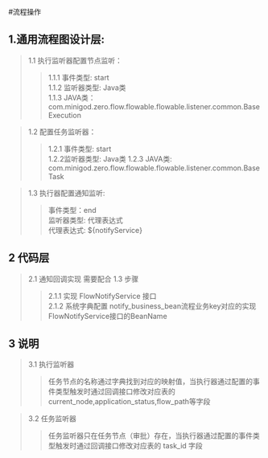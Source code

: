 #流程操作
##  1.通用流程图设计层:
> 1.1 执行监听器配置节点监听：
>> 1.1.1 事件类型: start   
>> 1.1.2 监听器类型: Java类  
>> 1.1.3 JAVA类：com.minigod.zero.flow.flowable.flowable.listener.common.BaseExecution  

> 1.2 配置任务监听器：  
>> 1.2.1 事件类型: start   
>> 1.2.2监听器类型: Java类
>> 1.2.3 JAVA类: com.minigod.zero.flow.flowable.flowable.listener.common.BaseTask
 
> 1.3 执行器配置通知监听: 
>> 事件类型：end  
>> 监听器类型: 代理表达式  
>> 代理表达式: ${notifyService}

## 2 代码层
> 2.1 通知回调实现 需要配合 1.3 步骤
>> 2.1.1 实现 FlowNotifyService 接口  
>> 2.1.2 系统字典配置 notify_business_bean流程业务key对应的实现FlowNotifyService接口的BeanName  

## 3 说明
> 3.1 执行监听器 
>> 任务节点的名称通过字典找到对应的映射值，当执行器通过配置的事件类型触发时通过回调接口修改对应表的 current_node,application_status,flow_path等字段    

> 3.2 任务监听器
>> 任务监听器只在任务节点（审批）存在，当执行器通过配置的事件类型触发时通过回调接口修改对应表的  task_id 字段   